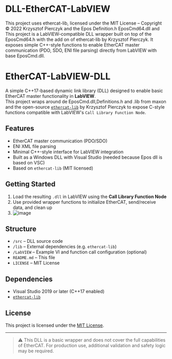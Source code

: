 # DLL-EtherCAT-LabVIEW
This project uses ethercat-lib, licensed under the MIT License – Copyright © 2022 Krzysztof Pierczyk 
and the Epos Definition.h EposCmd64.dll and 
This project is a LabVIEW-compatible DLL wrapper built on top of the EposCmd64.h with the add on of ethercat-lib by Krzysztof Pierczyk. It exposes simple C++-style functions to enable EtherCAT master communication (PDO, SDO, ENI file parsing) directly from LabVIEW with base EposCmd.dll.

# EtherCAT-LabVIEW-DLL
A simple C++17-based dynamic link library (DLL) designed to enable basic EtherCAT master functionality in **LabVIEW**.  
This project wraps around de EposCmd.dll,Definitions.h and .lib from maxon and the open-source [`ethercat-lib`](https://github.com/kpierczy/ethercat-lib) by Krzysztof Pierczyk to expose C-style functions compatible with LabVIEW's `Call Library Function Node`.

##  Features
- EtherCAT master communication (PDO/SDO)
- ENI XML file parsing
- Minimal C++-style interface for LabVIEW integration
- Built as a Windows DLL with Visual Studio (needed because Epos dll is based on VSC)
- Based on `ethercat-lib` (MIT licensed)

##  Getting Started

1. Load the resulting `.dll` in LabVIEW using the **Call Library Function Node**
2. Use provided wrapper functions to initialize EtherCAT, send/receive data, and clean up
3. ![image](https://github.com/user-attachments/assets/fbe79fdb-db35-43e4-82a8-cc4561a989ed)


##  Structure

- `/src` – DLL source code
- `/lib` – External dependencies (e.g. `ethercat-lib`)
- `/LabVIEW` – Example VI and function call configuration (optional)
- `README.md` – This file
- `LICENSE` – MIT License

##  Dependencies

- Visual Studio 2019 or later (C++17 enabled)
- [`ethercat-lib`](https://github.com/kpierczy/ethercat-lib)

##  License

This project is licensed under the [MIT License](LICENSE).

---

> ⚠️ This DLL is a basic wrapper and does not cover the full capabilities of EtherCAT. For production use, additional validation and safety logic may be required.
